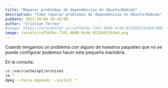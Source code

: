 ```yaml
---
title: "Reparar problemas de dependencias en Ubuntu/Debian"
description: "Cómo reparar problemas de dependencias en Ubuntu/Debian"
pubDate: 2012-10-04 16:29:00
author: "Cristian Torres"
#image: https://placeholdr.ai/caf5b26e-7341-40d0-9c4d-9125651f63ed/300/200
image: /assets/caf5b26e-7341-40d0-9c4d-9125651f63ed.png
---
```


Cuando tengamos un problema con alguno de nuestros paquetes que no se puede
configurar podemos hacer esta pequeña
maniobra.<br />

En la consola:

```bash
cd /var/cache/apt/archives
rm *
dpkg --force-depends --install *
```
